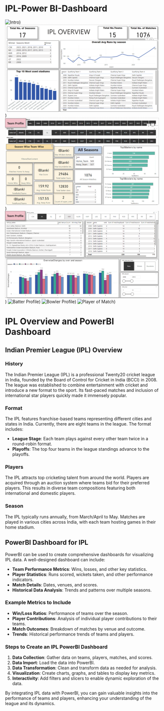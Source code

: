 # IPL-Power BI-Dashboard
![Intro](https://github.com/balrajthe/IPL-Data-Analysis-Power-BI-Dashboard/blob/main/Intro%.png))
![IPL Overview](https://github.com/balrajthe/IPL-Data-Analysis-Power-BI-Dashboard/blob/main/IPL%20Overview%20-1.png))
![IPL Overview](https://github.com/balrajthe/IPL-Data-Analysis-Power-BI-Dashboard/blob/main/IPL%20Overview%20-2.png))
![Team Profile](https://github.com/balrajthe/IPL-Data-Analysis-Power-BI-Dashboard/blob/main/Team%20Profile.png))
![Batter Profile](https://github.com/balrajthe/IPL-Data-Analysis-Power-BI-Dashboard/blob/main/Batter%20Profile%20-2.png))
![Bowler Profile](https://github.com/balrajthe/IPL-Data-Analysis-Power-BI-Dashboard/blob/main/Bowler%20Profile%20-2.png))
![Player of Match](https://github.com/balrajthe/IPL-Data-Analysis-Power-BI-Dashboard/blob/main/Player%20of%20Match.png))


# IPL Overview and PowerBI Dashboard

## Indian Premier League (IPL) Overview

### History
The Indian Premier League (IPL) is a professional Twenty20 cricket league in India, founded by the Board of Control for Cricket in India (BCCI) in 2008. The league was established to combine entertainment with cricket and introduce a new format to the sport. Its fast-paced matches and inclusion of international star players quickly made it immensely popular.

### Format
The IPL features franchise-based teams representing different cities and states in India. Currently, there are eight teams in the league. The format includes:

- **League Stage**: Each team plays against every other team twice in a round-robin format.
- **Playoffs**: The top four teams in the league standings advance to the playoffs.

### Players
The IPL attracts top cricketing talent from around the world. Players are acquired through an auction system where teams bid for their preferred players. This results in diverse team compositions featuring both international and domestic players.

### Season
The IPL typically runs annually, from March/April to May. Matches are played in various cities across India, with each team hosting games in their home stadium.

## PowerBI Dashboard for IPL

PowerBI can be used to create comprehensive dashboards for visualizing IPL data. A well-designed dashboard can include:

- **Team Performance Metrics**: Wins, losses, and other key statistics.
- **Player Statistics**: Runs scored, wickets taken, and other performance indicators.
- **Match Details**: Dates, venues, and scores.
- **Historical Data Analysis**: Trends and patterns over multiple seasons.

### Example Metrics to Include
- **Win/Loss Ratios**: Performance of teams over the season.
- **Player Contributions**: Analysis of individual player contributions to their teams.
- **Match Outcomes**: Breakdown of matches by venue and outcome.
- **Trends**: Historical performance trends of teams and players.

### Steps to Create an IPL PowerBI Dashboard
1. **Data Collection**: Gather data on teams, players, matches, and scores.
2. **Data Import**: Load the data into PowerBI.
3. **Data Transformation**: Clean and transform data as needed for analysis.
4. **Visualization**: Create charts, graphs, and tables to display key metrics.
5. **Interactivity**: Add filters and slicers to enable dynamic exploration of the data.

By integrating IPL data with PowerBI, you can gain valuable insights into the performance of teams and players, enhancing your understanding of the league and its dynamics.

